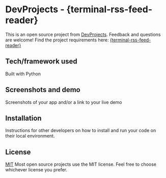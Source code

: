 # DevProjects - {terminal-rss-feed-reader}

This is an open source project from [DevProjects](http://www.codementor.io/projects). Feedback and questions are welcome!
Find the project requirements here: [{terminal-rss-feed-reader}](https://www.codementor.io/projects/tool/rss-feed-reader-in-terminal-atx32jp82q)

## Tech/framework used
Built with Python

## Screenshots and demo
Screenshots of your app and/or a link to your live demo

## Installation
Instructions for other developers on how to install and run your code on their local environment.

## License
[MIT](https://choosealicense.com/licenses/mit/)
Most open source projects use the MIT license. Feel free to choose whichever license you prefer.
